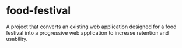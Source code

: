 # food-festival

A project that converts an existing web application designed for a food festival into a progressive web application to increase retention and usability.
